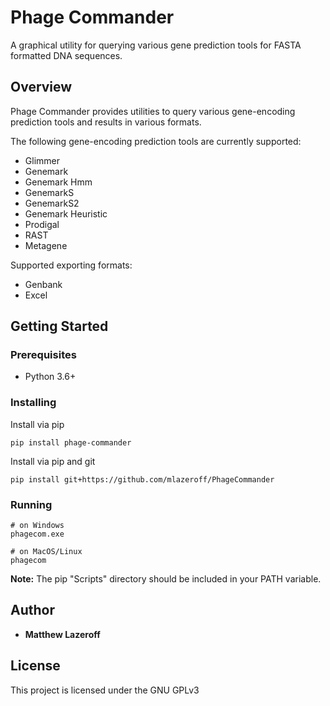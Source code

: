 # Phage Commander 
A graphical utility for querying various gene prediction tools for FASTA formatted DNA sequences.
## Overview
Phage Commander provides utilities to query various gene-encoding prediction tools and results in various formats.

The following gene-encoding prediction tools are currently supported:
* Glimmer
* Genemark
* Genemark Hmm
* GenemarkS
* GenemarkS2
* Genemark Heuristic
* Prodigal
* RAST
* Metagene

Supported exporting formats:
* Genbank
* Excel

## Getting Started
### Prerequisites
* Python 3.6+
### Installing
Install via pip
```angular2
pip install phage-commander
```
Install via pip and git
```angular2html
pip install git+https://github.com/mlazeroff/PhageCommander
```

### Running
```shell script
# on Windows
phagecom.exe
```
```shell script
# on MacOS/Linux
phagecom
```
**Note:** The pip "Scripts" directory should be included in your PATH variable.

## Author
* **Matthew Lazeroff**
## License
This project is licensed under the GNU GPLv3
